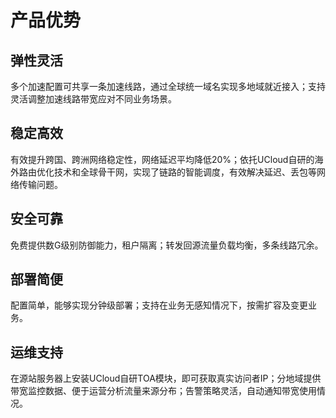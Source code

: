 # 产品优势
## 弹性灵活

多个加速配置可共享一条加速线路，通过全球统一域名实现多地域就近接入；支持灵活调整加速线路带宽应对不同业务场景。

## 稳定高效

有效提升跨国、跨洲网络稳定性，网络延迟平均降低20%；依托UCloud自研的海外路由优化技术和全球骨干网，实现了链路的智能调度，有效解决延迟、丢包等网络传输问题。

## 安全可靠

免费提供数G级别防御能力，租户隔离；转发回源流量负载均衡，多条线路冗余。

## 部署简便

配置简单，能够实现分钟级部署；支持在业务无感知情况下，按需扩容及变更业务。

## 运维支持

在源站服务器上安装UCloud自研TOA模块，即可获取真实访问者IP；分地域提供带宽监控数据、便于运营分析流量来源分布；告警策略灵活，自动通知带宽使用情况。
